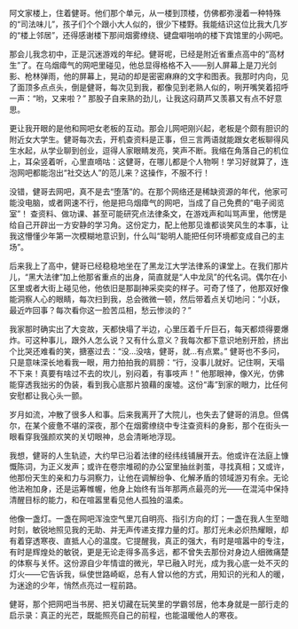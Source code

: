 阿文家楼上，住着健哥。他们那个单元，从一楼到顶楼，仿佛都弥漫着一种特殊的“司法味儿”，孩子们个个跟小大人似的，很少下楼野。我能结识这位比我大几岁的“楼上邻居”，还得感谢楼下那间烟雾缭绕、键盘噼啪响的楼下宾馆里的小网吧。

那会儿我念初中，正是沉迷游戏的年纪。健哥呢，已经是附近省重点高中的“高材生”了。在乌烟瘴气的网吧里碰见，他总显得格格不入——别人屏幕上是刀光剑影、枪林弹雨，他的屏幕上，晃动的却是密密麻麻的文字和图表。我那时内向，见了面顶多点点头，倒是健哥，每次见到我，都像见到老熟人似的，咧开嘴笑着招呼一声：“哟，又来啦？” 那股子自来熟的劲儿，让我这闷葫芦又羡慕又有点不好意思。

更让我开眼的是他和网吧女老板的互动。那会儿网吧刚兴起，老板是个颇有胆识的附近女大学生。健哥每次去，开机查资料是正事，但三言两语就能跟女老板聊得风生水起，从学业聊到创业，逗得人家眼睛发亮，笑声不断。我缩在角落自己的机位上，耳朵竖着听，心里直嘀咕：这健哥，在哪儿都是个人物啊！学习好就算了，连泡网吧都能泡出“社交达人”的范儿来？这操作，不服不行！

没错，健哥去网吧，真不是去“堕落”的。在那个网络还是稀缺资源的年代，他家可能没电脑，或者网速不行，他是把乌烟瘴气的网吧，当成了自己免费的“电子阅览室”！ 查资料、做功课、甚至可能研究点法律条文，在游戏声和叫骂声里，他愣是给自己开辟出一方安静的学习角。这份定力，配上他那见谁都谈笑风生的本事，让我这懵懂少年第一次模糊地意识到，什么叫“聪明人能把任何环境都变成自己的主场”。

后来我上了高中，健哥已经稳稳地坐在了黑龙江大学法律系的课堂上。在我们那片儿，“黑大法律”加上他那省重点的出身，简直就是“人中龙凤”的代名词。偶尔在小区里或者大街上碰见他，他依旧是那副神采奕奕的样子。可奇了怪了，他那双好像能洞察人心的眼睛，每次扫到我，总会微微一顿，然后带着点关切地问：“小跃，最近咋回事？每次看你这一脸苦瓜相，愁云惨淡的？”

我家那时确实出了大变故，天都快塌了半边，心里压着千斤巨石，每天都烦得要爆炸。可这种事儿，跟外人怎么说？又有什么意义？我每次都下意识地别开脸，挤出个比哭还难看的笑，搪塞过去：“没…没啥，健哥，就…有点累。” 健哥也不多问，只是意味深长地看我一眼，用力拍拍我的肩膀：“行，没事儿就好。记住啊，天塌不下来！真要有啥过不去的坎儿，别闷着，有事吱声！” 他那眼神，像X光，仿佛能穿透我拙劣的伪装，看到我心底那片狼藉的废墟。这份“毒”到家的眼力，比任何安慰都让我心头一颤。

岁月如流，冲散了很多人和事。后来我离开了大院儿，也失去了健哥的消息。但偶尔，在某个疲惫不堪的深夜，那个在烟雾缭绕中专注查资料的身影，那个在街头一眼看穿我强颜欢笑的关切眼神，总会清晰地浮现。

我想，健哥的人生轨迹，大约早已沿着法律的经纬线铺展开去。他或许在法庭上慷慨陈词，为正义发声；或许在卷宗堆砌的办公室里抽丝剥茧，寻找真相；又或许，他那份天生的亲和力与洞察力，让他在调解纷争、化解矛盾的领域游刃有余。无论他法袍加身，还是运筹帷幄，他身上始终有当年那两点最亮的光——在混沌中保持清醒目标的能力，和在喧嚣里看见他人孤独的温柔。

他像一盏灯。一盏在网吧浑浊空气里兀自明亮、指引方向的灯；一盏在我人生至暗时刻，敏锐地照见我的无助、并无声传递支撑力量的灯。那灯光未必炽热耀眼，却有着穿透寒夜、直抵人心的温度。它提醒我，真正的强大，有时是喧嚣中的专注，有时是辉煌处的敏锐，更是无论走得多高多远，都不曾失去那份对身边人细微痛楚的体察与关怀。这份源自少年情谊的微光，早已融入时光，成为我心底一处不灭的灯火——它告诉我，纵使世路崎岖，总有人曾以他的方式，用知识的光和人的暖，为迷途的少年，悄然点亮过一程前路。

健哥，那个把网吧当书房、把关切藏在玩笑里的学霸邻居，他本身就是一部行走的启示录：真正的光芒，既能照亮自己的前程，也能温暖他人的寒夜。